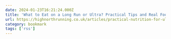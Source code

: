 ```yaml
---
date: 2024-01-23T16:21:24.000Z
title: 'What to Eat on a Long Run or Ultra? Practical Tips and Real Food Ideas — High North Running'
url: https://highnorthrunning.co.uk/articles/practical-nutrition-for-ultras-and-long-runs
category: bookmark
tags: ['rss']
---
```

